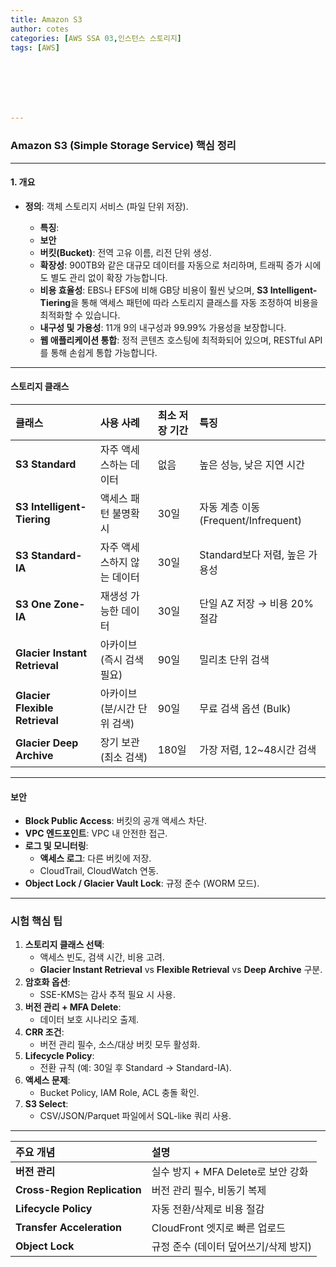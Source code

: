 ```yaml
---
title: Amazon S3
author: cotes   
categories: [AWS SSA 03,인스턴스 스토리지]
tags: [AWS]







---
```


### Amazon S3 (Simple Storage Service) 핵심 정리

------

#### **1. 개요**

- **정의**: 객체 스토리지 서비스 (파일 단위 저장).

  - **특징**:
  - **보안**
  - **버킷(Bucket)**: 전역 고유 이름, 리전 단위 생성.

  * **확장성**: 900TB와 같은 대규모 데이터를 자동으로 처리하며, 트래픽 증가 시에도 별도 관리 없이 확장 가능합니다.

  - **비용 효율성**: EBS나 EFS에 비해 GB당 비용이 훨씬 낮으며, **S3 Intelligent-Tiering**을 통해 액세스 패턴에 따라 스토리지 클래스를 자동 조정하여 비용을 최적화할 수 있습니다.
  - **내구성 및 가용성**: 11개 9의 내구성과 99.99% 가용성을 보장합니다.
  - **웹 애플리케이션 통합**: 정적 콘텐츠 호스팅에 최적화되어 있으며, RESTful API를 통해 손쉽게 통합 가능합니다.

------

#### **스토리지 클래스**

| **클래스**                     | **사용 사례**                | **최소 저장 기간** | **특징**                             |
| :----------------------------- | :--------------------------- | :----------------- | :----------------------------------- |
| **S3 Standard**                | 자주 액세스하는 데이터       | 없음               | 높은 성능, 낮은 지연 시간            |
| **S3 Intelligent-Tiering**     | 액세스 패턴 불명확 시        | 30일               | 자동 계층 이동 (Frequent/Infrequent) |
| **S3 Standard-IA**             | 자주 액세스하지 않는 데이터  | 30일               | Standard보다 저렴, 높은 가용성       |
| **S3 One Zone-IA**             | 재생성 가능한 데이터         | 30일               | 단일 AZ 저장 → 비용 20% 절감         |
| **Glacier Instant Retrieval**  | 아카이브 (즉시 검색 필요)    | 90일               | 밀리초 단위 검색                     |
| **Glacier Flexible Retrieval** | 아카이브 (분/시간 단위 검색) | 90일               | 무료 검색 옵션 (Bulk)                |
| **Glacier Deep Archive**       | 장기 보관 (최소 검색)        | 180일              | 가장 저렴, 12~48시간 검색            |

------

#### **보안**

- **Block Public Access**: 버킷의 공개 액세스 차단.
- **VPC 엔드포인트**: VPC 내 안전한 접근.
- **로그 및 모니터링**:
  - **액세스 로그**: 다른 버킷에 저장.
  - CloudTrail, CloudWatch 연동.
- **Object Lock / Glacier Vault Lock**: 규정 준수 (WORM 모드).

------

### **시험 핵심 팁**

1. **스토리지 클래스 선택**:
   - 액세스 빈도, 검색 시간, 비용 고려.
   - **Glacier Instant Retrieval** vs **Flexible Retrieval** vs **Deep Archive** 구분.
2. **암호화 옵션**:
   - SSE-KMS는 감사 추적 필요 시 사용.
3. **버전 관리 + MFA Delete**:
   - 데이터 보호 시나리오 출제.
4. **CRR 조건**:
   - 버전 관리 필수, 소스/대상 버킷 모두 활성화.
5. **Lifecycle Policy**:
   - 전환 규칙 (예: 30일 후 Standard → Standard-IA).
6. **액세스 문제**:
   - Bucket Policy, IAM Role, ACL 충돌 확인.
7. **S3 Select**:
   - CSV/JSON/Parquet 파일에서 SQL-like 쿼리 사용.

------

| **주요 개념**                | **설명**                              |
| :--------------------------- | :------------------------------------ |
| **버전 관리**                | 실수 방지 + MFA Delete로 보안 강화    |
| **Cross-Region Replication** | 버전 관리 필수, 비동기 복제           |
| **Lifecycle Policy**         | 자동 전환/삭제로 비용 절감            |
| **Transfer Acceleration**    | CloudFront 엣지로 빠른 업로드         |
| **Object Lock**              | 규정 준수 (데이터 덮어쓰기/삭제 방지) |